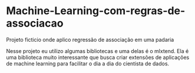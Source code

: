# Machine-Learning-com-regras-de-associacao
Projeto ficticio onde aplico regressão de associação em uma padaria

Nesse projeto eu utilizo algumas bibliotecas e uma delas é o mlxtend. Ela é uma biblioteca muito interessante que busca criar extensões de aplicações de machine learning para facilitar o dia a dia do cientista de dados.
